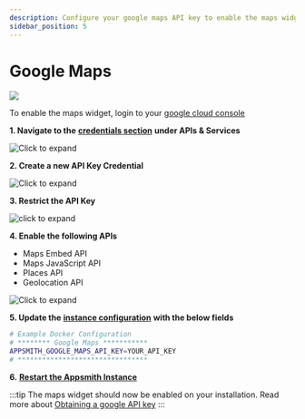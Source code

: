 ```yaml
---
description: Configure your google maps API key to enable the maps widget on Appsmith
sidebar_position: 5
---
```


# Google Maps

![](</img/Screenshot_2020-07-17_at_5.02.29_PM.png>)

To enable the maps widget, login to your [google cloud console](https://console.cloud.google.com/)

**1. Navigate to the** [**credentials section**](https://console.cloud.google.com/apis/credentials) **under APIs & Services**

![Click to expand](</img/Maps_Credentials.png>)

**2. Create a new API Key Credential**

![Click to expand](</img/Maps_API_Key.png>)

**3. Restrict the API Key**

![click to expand](</img/Maps_API_Restrict_(1).png>)

**4. Enable the following APIs**

* Maps Embed API
* Maps JavaScript API
* Places API
* Geolocation API

![Click to expand](</img/Maps_APIs.png>)

**5. Update the** [**instance configuration**](./) **with the below fields**

```bash
# Example Docker Configuration
# ******** Google Maps ***********
APPSMITH_GOOGLE_MAPS_API_KEY=YOUR_API_KEY
# ********************************
```

**6.** [**Restart the Appsmith Instance**](./)

:::tip
The maps widget should now be enabled on your installation. Read more about [Obtaining a google API key](https://developers.google.com/maps/documentation/javascript/get-api-key)
:::
